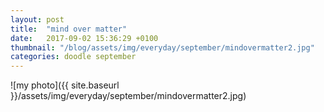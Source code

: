 ```yaml
---
layout: post
title:  "mind over matter"
date:   2017-09-02 15:36:29 +0100
thumbnail: "/blog/assets/img/everyday/september/mindovermatter2.jpg"
categories: doodle september
---
```


![my photo]({{ site.baseurl }}/assets/img/everyday/september/mindovermatter2.jpg)